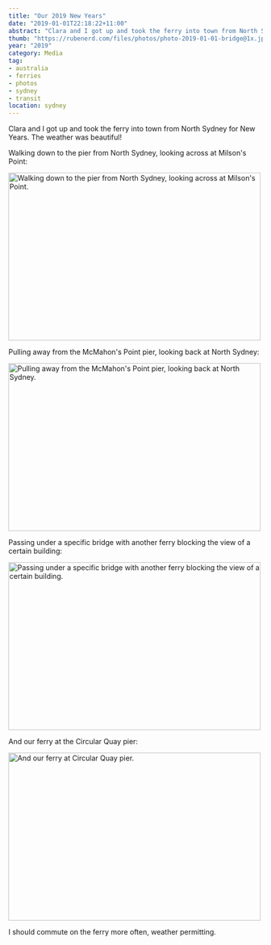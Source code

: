 ```yaml
---
title: "Our 2019 New Years"
date: "2019-01-01T22:18:22+11:00"
abstract: "Clara and I got up and took the ferry into town from North Sydney."
thumb: "https://rubenerd.com/files/photos/photo-2019-01-01-bridge@1x.jpg"
year: "2019"
category: Media
tag:
- australia
- ferries
- photos
- sydney
- transit
location: sydney
---
```

Clara and I got up and took the ferry into town from North Sydney for New Years. The weather was beautiful!

Walking down to the pier from North Sydney, looking across at Milson's Point:

<p><a href="https://rubenerd.com/files/photos/photo-2019-01-01-MilsonsPoint@2x.jpg"><img src="https://rubenerd.com/files/photos/photo-2019-01-01-MilsonsPoint@1x.jpg" srcset="https://rubenerd.com/files/photos/photo-2019-01-01-MilsonsPoint@1x.jpg 1x, https://rubenerd.com/files/photos/photo-2019-01-01-MilsonsPoint@2x.jpg 2x" alt="Walking down to the pier from North Sydney, looking across at Milson's Point." style="width:500px; height:333px;" /></a></p>

Pulling away from the McMahon's Point pier, looking back at North Sydney:

<p><a href="https://rubenerd.com/files/photos/photo-2019-01-01-NorthSydney@2x.jpg"><img src="https://rubenerd.com/files/photos/photo-2019-01-01-NorthSydney@1x.jpg" srcset="https://rubenerd.com/files/photos/photo-2019-01-01-NorthSydney@1x.jpg 1x, https://rubenerd.com/files/photos/photo-2019-01-01-NorthSydney@2x.jpg 2x" alt="Pulling away from the McMahon's Point pier, looking back at North Sydney." style="width:500px; height:333px;" /></a></p>

Passing under a specific bridge with another ferry blocking the view of a certain building:

<p><a href="https://rubenerd.com/files/photos/photo-2019-01-01-bridge@2x.jpg"><img src="https://rubenerd.com/files/photos/photo-2019-01-01-bridge@1x.jpg" srcset="https://rubenerd.com/files/photos/photo-2019-01-01-bridge@1x.jpg 1x, https://rubenerd.com/files/photos/photo-2019-01-01-bridge@2x.jpg 2x" alt="Passing under a specific bridge with another ferry blocking the view of a certain building." style="width:500px; height:333px;" /></a></p>

And our ferry at the Circular Quay pier:

<p><a href="https://rubenerd.com/files/photos/photo-2019-01-01-ferry@2x.jpg"><img src="https://rubenerd.com/files/photos/photo-2019-01-01-ferry@1x.jpg" srcset="https://rubenerd.com/files/photos/photo-2019-01-01-ferry@1x.jpg 1x, https://rubenerd.com/files/photos/photo-2019-01-01-ferry@2x.jpg 2x" alt="And our ferry at Circular Quay pier." style="width:500px; height:333px;" /></a></p>

I should commute on the ferry more often, weather permitting.

